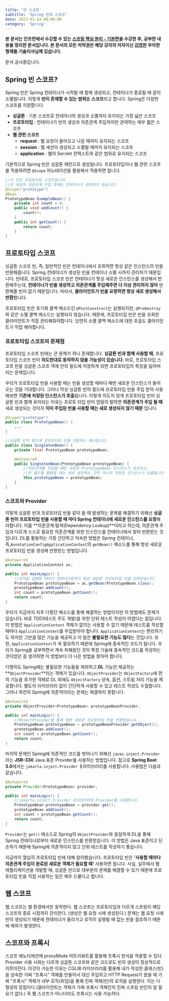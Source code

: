 ```yaml
---
title: '빈 스코프'
subtitle: 'Spring 빈의 스코프'
date: 2023-01-24 00:00:00
category: 'Spring'
---
```


**본 문서는 인프런에서 수강할 수 있는 [스프링 핵심 원리 - 기본편](https://inflearn.com/course/스프링-핵심-원리-기본편)을 수강한 후, 공부한 내용을 정리한 문서입니다. 본 문서의 모든 저작권은 해당 강의의 저자이신 [김영한](https://inflearn.com/users/@yh) 우아한형제들 기술이사님께 있습니다.**

문서 공사중입니다.

## Spring 빈 스코프?

Spring 빈은 Spring 컨테이너가 시작될 때 함께 생성되고, 컨테이너가 종료될 때 같이 소멸됩니다. 이렇게 **빈이 존재할 수 있는 범위**를 **스코프**라고 합니다. Spring은 다양한 스코프를 지원합니다.

- **싱글톤** : 기본 스코프로 컨테이너의 생성과 소멸까지 유지되는 가장 넓은 스코프
- **프로토타입** : 컨테이너가 빈의 생성과 의존관계 주입까지만 관여하는 매우 짧은 스코프
- **웹 관련 스코프**
  - **request** : 웹 요청이 들어오고 나갈 때까지 유지되는 스코프
  - **session** : 웹 세션이 생성되고 소멸될 때까지 유지되는 스코프
  - **application** : 웹의 Servlet 컨텍스트와 같은 범위로 유지되는 스코프

기본적으로 Spring 빈은 싱글톤 패턴으로 생성됩니다. 프로토타입이나 웹 관련 스코프를 적용하려면 `@Scope` 어노테이션을 활용해서 적용하면 됩니다.

```java
//이 빈은 프로토타입 스코프입니다.
//빈 생성과 의존관계 주입 후에는 컨테이너가 관리하지 않습니다.
@Scope("prototype")
@Bean
PrototypeBean ExampleBean() {
    private int count = 0;
    public void addCount() {
        count++;
    }
    public int getCount() {
        return count;
    }
}
```

## 프로토타입 스코프

싱글톤 스코프 빈, 즉, 일반적인 빈은 컨테이너에서 조회하면 항상 같은 인스턴스의 빈을 반환해줍니다. Spring 컨테이너가 생성된 빈을 컨테이너 소멸 시까지 관리하기 때문입니다. 반대로, 프로토타입 스코프 빈은 컨테이너가 항상 새로운 인스턴스를 생성해서 반환해주는데, **컨테이너가 빈을 생성하고 의존관계를 주입해주면 더 이상 관리하지 않아** 반환해줄 빈이 없기 때문입니다. 따라서, **클라이언트가 빈을 요청하면 항상 새로 생성해서 반환**합니다.

프로토타입 빈은 초기화 콜백 메소드인 `@PostConstruct`는 실행되지만, `@PreDestroy`와 같은 소멸 콜백 메소드는 실행되지 않습니다. 때문에, 프로토타입 빈은 빈을 조회한 클라이언트가 직접 관리해줘야합니다. 당연히 소멸 콜백 메소드에 대한 호출도 클라이언트가 직접 해야합니다.

### 프로토타입 스코프의 문제점

프로토타입 스코프 빈에는 큰 문제가 하나 존재합니다. **싱글톤 빈과 함께 사용할 때**, 프로토타입 스코프 빈이 **의도한대로 동작하지 않을 가능성이 있습니다**. 바로, 프로토타입 스코프 빈을 싱글톤 스코프 객체 안의 필드에 저장하게 되면 프로토타입의 특징을 잃어버리는 문제입니다.

우리가 프로토타입 빈을 사용할 때는 빈을 생성할 때마다 매번 새로운 인스턴스가 들어오는 것을 기대합니다. 그러나 막상 싱글톤 빈의 필드에 프로토타입 빈을 주입 받아 사용해보면 **기존에 저장된 인스턴스가 호출**됩니다. 이렇게 의도치 않게 프로토타입 빈이 싱글톤 빈과 함께 유지되는 이유는 프로토 타입 빈이 엄밀히 말하면 **의존관계가 주입 될 때** 새로 생성되는 것이지 **이미 주입된 빈을 사용할 때는 새로 생성되지 않기 때문** 입니다.

```java
@Scope("prototype")
public class PrototypeBean() {
    ...
}

//싱글톤 빈의 필드에 프로토타입 빈을 대입하는 예시입니다.
public class SingletonBean() {
    private final PrototypeBean prototypeBean;

    @Autowired
    public SingletonBean(PrototypeBean prototypeBean) {
        //의존관계를 주입할 때만 새로운 PrototypeBean 인스턴스가 생성되고,
        //이 필드를 활용할 때는 새로 생성하는 것이 아니라 저장된 인스턴스가 호출됩니다.
        this.prototypeBean = prototypeBean;
    }
}
```

### 스코프와 Provider

이렇게 싱글톤 빈과 프로토타입 빈을 같이 쓸 때 발생하는 문제를 해결하기 위해선 **싱글톤 빈이 프로토타입 빈을 사용할 때 마다 Spring 컨테이너에 새로운 인스턴스를 요청**해야합니다. 이를 **의존관계 탐색(Dependency Lookup)**이라고 하는데, 의존관계 주입과 다르게 스스로 필요한 의존관계를 위한 인스턴스를 컨테이너에서 찾아 반환받는 것입니다. DL를 활용하는 가장 간단하고 익숙한 방법은 Spring 컨테이너, 즉,`AnnotationConfigApplicationContext`의 `getBean()` 메소드를 통해 항상 새로운 프로토타입 빈을 생성해 반환받는 방법입니다.

```java
@Autowired
private ApplicationContext ac;

public int mainLogic() {
    //로직을 실행할 때마다 컨테이너로부터 항상 새로운 프로토타입 빈을 반환받습니다.
    PrototypeBean prototypeBean = ac.getBean(PrototypeBean.class);
    prototypeBean.addCount();
    int count = prototypeBean.getCount();
    return count;
}
```

우리가 지금까지 자주 다뤘던 메소드를 통해 해결하는 방법이지만 이 방법에도 문제가 있습니다. 바로 TDD(테스트 주도 개발)을 위한 단위 테스트 작성이 어렵다는 점입니다. 이 방법은 `ApplicationContext` 객체가 없이는 사용할 수 없기 때문에 테스트를 작성할 때마다 `ApplicationContext`를 주입받아야 합니다. `ApplicationContext`는 편리하기도 하지만 그만큼 많은 기능을 제공하고 이 말은 **불필요한 기능도 많다**는 것입니다. 또한, `ApplicationContext`가 꼭 필요하기 때문에 Spring에 종속적인 코드가 됩니다. 우리가 Spring을 공부하면서 계속 피해왔던 것이 특정 기술에 종속적인 코드를 작성하는 것이었던 걸 생각하면 이 방법보다 더 나은 방법을 찾아야 합니다.

다행히도 Spring에는 불필요한 기능들을 제외하고 **DL** 기능만 제공하는 **`ObjectProvider`**라는 객체가 있습니다. `ObjectProvider`는 `ObjectFactory`에 편의 기능을 추가한 객체로 DL 외에도 `ObjectFactory` 상속, 옵션, 스트림 처리 기능을 제공합니다. 별도의 라이브러리 없이 간단하게 사용할 수 있고 테스트 작성도 수월합니다. 그러나 여전히 Spring에 의존적이라는 문제는 해결하지 못합니다.

```java
@Autowired
private ObjectProvider<PrototypeBean> prototypeBeanProvider;

public int mainLogic() {
    //ObjectProvider를 통해 매번 새로운 프로토타입 빈을 반환받습니다.
    PrototypeBean prototypeBean = prototypeBeanProvider.getObject();
    prototypeBean.addCount();
    int count = prototypeBean.getCount();
    return count;
}
```

마지막 문제인 Spring에 의존적인 코드를 벗어나기 위해선 `javax.inject.Provider`라는 **JSR-330** Java 표준 Provider를 사용하는 방법입니다. 참고로 **Spring Boot 3.0**에서는 `jakarta.inject.Provider` ㅖ라이브러리를 사용합니다. 사용법은 다음과 같습니다.

```java
@Autowired
private Provider<PrototypeBean> provider;

public int mainLogic() {
    //jakarta.inject.Provider 라이브러리의 Provider를 사용합니다.
    PrototypeBean prototypeBean = provider.get();
    prototypeBean.addCount();
    int count = prototypeBean.getCount();
    return count;
}
```

`Provider`는 `get()` 메소드로 Spring의 `ObjectProvider`와 동일하게 DL을 통해 Spring 컨테이너로부터 새로운 인스턴스를 반환받습니다. 이 방법은 Java 표준이고 단순하기 때문에 Spring에 의존적이지 않고 단위 테스트를 작성하기 좋습니다.

지금까지 열심히 프로토타입 빈에 대해 알아봤습니다. 프로토타입 빈은 **'사용할 때마다 의존관계 주입이 완료된 새로운 객체가 필요할 때'** 사용하면 됩니다. 사실, 실무에서 웹 애플리케이션을 개발할 때, 싱글톤 빈으로 대부분의 문제를 해결할 수 있기 때문에 프로토타입 빈을 직접 사용하는 일은 매우 드물다고 합니다.

## 웹 스코프

웹 스코프는 웹 환경에서만 동작한다. 웹 스코프는 프로토타입과 다르게 스프링이 해당 스코프의 종료 시점까지 관리한다. (생성은 웹 요청 시에 생성된다.) 문제는 웹 요청 시에 빈이 생성되기 때문에 컨테이너가 올라가고 로직이 실행될 때 없는 빈을 참조하기 때문에 예외가 발생한다.

## 스코프와 프록시

스코프 애노티에션에 proxyMode 어트리뷰트를 활용해 프록시 방식을 적용할 수 있다. Provider 사용 시와는 다르게 싱글톤 스코프와 같은 코드로도 빈의 생성이 정상적으로 이루어진다. 이것이 가능한 이유는 CGLIB 라이브러리를 활용해 내가 작성한 클래스(빈)을 상속한 가짜 "프록시" 객체를 만들어서 대신 주입하고 HTTP Request가 왔을 때 가짜 "프록시" 객체가 내부 로직(위임)을 통해 진짜 객체(빈)의 로직을 실행한다. 이는 다형성의 장점이다.(클라이언트는 객체가 가짜 프록시 객체인지 진짜 스프링 빈인지 알 필요가 없다.) 꼭 웹 스코프가 아니더라도 프록시는 사용 가능하다.
